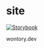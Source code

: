 # site
[![Storybook](https://img.shields.io/badge/Storybook-FF4785?style=flat&logo=Storybook&logoColor=white)](https://storybook.wontory.dev/)

wontory.dev
